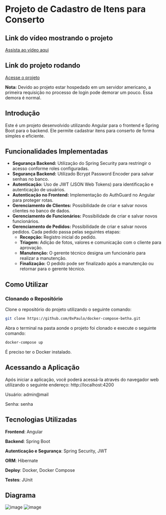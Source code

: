 # Projeto de Cadastro de Itens para Conserto

## Link do vídeo mostrando o projeto

[Assista ao vídeo aqui](https://youtu.be/nPaErDVJcr8)

## Link do projeto rodando

[Acesse o projeto](https://betha-cadastros.netlify.app/)

**Nota:** Devido ao projeto estar hospedado em um servidor americano, a primeira requisição no processo de login pode demorar um pouco. Essa demora é normal.

## Introdução

Este é um projeto desenvolvido utilizando Angular para o frontend e Spring Boot para o backend. Ele permite cadastrar itens para conserto de forma simples e eficiente.

## Funcionalidades Implementadas

- **Segurança Backend:** Utilização do Spring Security para restringir o acesso conforme roles configuradas.
- **Segurança Backend:** Utilizado Bcrypt Password Encoder para salvar senhas no banco.
- **Autenticação:** Uso de JWT (JSON Web Tokens) para identificação e autenticação de usuários.
- **Autenticação no Frontend:** Implementação do AuthGuard no Angular para proteger rotas.
- **Gerenciamento de Clientes:** Possibilidade de criar e salvar novos clientes no banco de dados.
- **Gerenciamento de Funcionários:** Possibilidade de criar e salvar novos funcionários.
- **Gerenciamento de Pedidos:** Possibilidade de criar e salvar novos pedidos. Cada pedido passa pelas seguintes etapas:
  - **Recepção:** Registro inicial do pedido.
  - **Triagem:** Adição de fotos, valores e comunicação com o cliente para aprovação.
  - **Manutenção:** O gerente técnico designa um funcionário para realizar a manutenção.
  - **Finalização:** O pedido pode ser finalizado após a manutenção ou retornar para o gerente técnico.

## Como Utilizar

### Clonando o Repositório

Clone o repositório do projeto utilizando o seguinte comando:

```sh
git clone https://github.com/0xPaulo/docker-compose-betha.git
```
Abra o terminal na pasta aonde o projeto foi clonado e execute o seguinte comando:
```sh
docker-compose up
```
É preciso ter o Docker instalado.

## Acessando a Aplicação

Após iniciar a aplicação, você poderá acessá-la através do navegador web utilizando o seguinte endereço:
http://localhost:4200

Usuário: admin@mail

Senha: senha

## Tecnologias Utilizadas

**Frontend**: Angular

**Backend**: Spring Boot

**Autenticação e Segurança**: Spring Security, JWT

**ORM**: Hibernate 

**Deploy**: Docker, Docker Compose

**Testes**: JUnit

## Diagrama

![image](https://github.com/0xPaulo/betha-angular-project/assets/102301140/855c050b-b2f4-4f7b-8484-830bd29de580)
![image](https://github.com/0xPaulo/betha-angular-project/assets/102301140/906ef9da-9503-42d0-8624-12f485b0d3bb)
